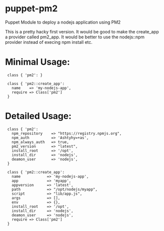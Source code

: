 puppet-pm2
==========

Puppet Module to deploy a nodejs application using PM2 

This is a pretty hacky first version. 
It would be good to make the create_app a provider called pm2_app. 
It would be better to use the nodejs::npm provider instead of execing npm install etc.  



Minimal Usage: 
=============

     class { 'pm2': }

     class { 'pm2::create_app':
       name    => 'my-nodejs-app',
       require => Class['pm2']
     } 
 

Detailed Usage:
===============

     class { 'pm2':
       npm_repository    => "https://registry.npmjs.org",
       npm_auth          => 'Ashtyhy=+as',
       npm_always_auth   => true,
       pm2_version       => "latest",
       install_root      => '/opt',
       install_dir       => 'nodejs',
       deamon_user       => 'nodejs',  
     }

     class { 'pm2::create_app':
       name            => 'my-nodejs-app',
       app             => 'myapp',
       appversion      => 'latest',
       path            => "/opt/nodejs/myapp",
       script          => "lib/app.js",              
       args            => [],
       env             => {},
       install_root    => '/opt',
       install_dir     => 'nodejs',
       deamon_user     => 'nodejs',     
       require => Class['pm2']
     } 
 
